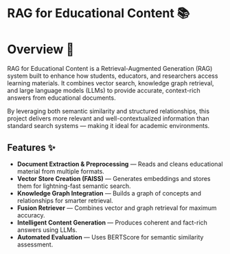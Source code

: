 # RAG for Educational Content 📚
# Overview 📜
RAG for Educational Content is a Retrieval-Augmented Generation (RAG) system built to enhance how students, educators, and researchers access learning materials.
It combines vector search, knowledge graph retrieval, and large language models (LLMs) to provide accurate, context-rich answers from educational documents.

By leveraging both semantic similarity and structured relationships, this project delivers more relevant and well-contextualized information than standard search systems — making it ideal for academic environments.

## Features ✨
- **Document Extraction & Preprocessing** — Reads and cleans educational material from multiple formats.
- **Vector Store Creation (FAISS)** — Generates embeddings and stores them for lightning-fast semantic search.
- **Knowledge Graph Integration** — Builds a graph of concepts and relationships for smarter retrieval.
- **Fusion Retriever** — Combines vector and graph retrieval for maximum accuracy.
- **Intelligent Content Generation** — Produces coherent and fact-rich answers using LLMs.
- **Automated Evaluation** — Uses BERTScore for semantic similarity assessment.
